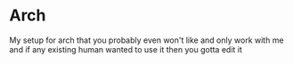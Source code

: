 # Arch
My setup for arch that you probably even won't like and only work with me
and if any existing human wanted to use it then you gotta edit it
